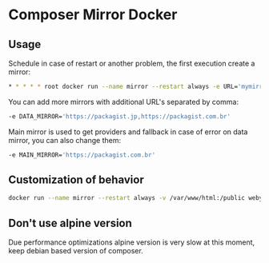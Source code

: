 # Composer Mirror Docker

## Usage

Schedule in case of restart or another problem, the first execution create a mirror:

```bash
* * * * * root docker run --name mirror --restart always -e URL='mymirror.com' webysther/composer-mirror
```

You can add more mirrors with additional URL's separated by comma:

```bash
-e DATA_MIRROR='https://packagist.jp,https://packagist.com.br'
```

Main mirror is used to get providers and fallback in case of error on data mirror, you can also change them:

```bash
-e MAIN_MIRROR='https://packagist.com.br'
```

## Customization of behavior

```bash
docker run --name mirror --restart always -v /var/www/html:/public webysther/composer-mirror -vv
```

## Don't use alpine version

Due performance optimizations alpine version is very slow at this moment, keep debian based version of composer.
